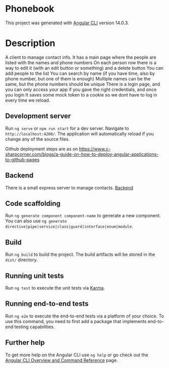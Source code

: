 # Phonebook

This project was generated with [Angular CLI](https://github.com/angular/angular-cli) version 14.0.3.

# Description

A client to manage contact info.
It has a main page where the people are listed with the names and phone numbers
On each person row there is a way to edit it (with an edit button or something) and a delete button
You can add people to the list
You can search by name (if you have time, also by phone number, but one of them is enough)
Multiple names can be the same, but the phone numbers should be unique
There is a login page, and you can only access your app if you gave the right credentials, and once you login It saves some mock token to a cookie so we dont have to log in every time we reload.

## Development server

Run `ng serve` or `npm run start` for a dev server. Navigate to `http://localhost:4200/`. The application will automatically reload if you change any of the source files.

Github deployment steps are as on https://www.c-sharpcorner.com/blogs/a-guide-on-how-to-deploy-angular-applications-to-github-pages

## Backend

There is a small express server to manage contacts. [Backend](https://github.com/hajdun/contact-api)

## Code scaffolding

Run `ng generate component component-name` to generate a new component. You can also use `ng generate directive|pipe|service|class|guard|interface|enum|module`.

## Build

Run `ng build` to build the project. The build artifacts will be stored in the `dist/` directory.

## Running unit tests

Run `ng test` to execute the unit tests via [Karma](https://karma-runner.github.io).

## Running end-to-end tests

Run `ng e2e` to execute the end-to-end tests via a platform of your choice. To use this command, you need to first add a package that implements end-to-end testing capabilities.

## Further help

To get more help on the Angular CLI use `ng help` or go check out the [Angular CLI Overview and Command Reference](https://angular.io/cli) page.
